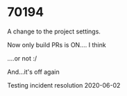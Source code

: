 # 70194

A change to the project settings.

Now only build PRs is ON.... I think

....or not :/

And...it's off again

Testing incident resolution 2020-06-02
